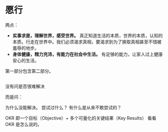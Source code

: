 # 愿行

两点：

- **实事求是，理解世界，感受世界。** 真正知道生活的本质，世界的本质，认知的本质。行走在世界中。我们必须渴求真相，要渴求到为了换取真相甚至不惜被羞辱的地步。
- **身体健康，精力充沛，有能力在社会中生活。** 有足够的能力，让家人过上健康安心的生活。

第一部分包含第二部分。


## 

没有问是否很难解决

而是问：

为什么没能解决。
尝试过什么？
有什么是从来不敢尝试的？


OKR  即一个目标（Objective）+ 多个可量化的关键结果（Key Results） 看看 OKR 是怎么说的。